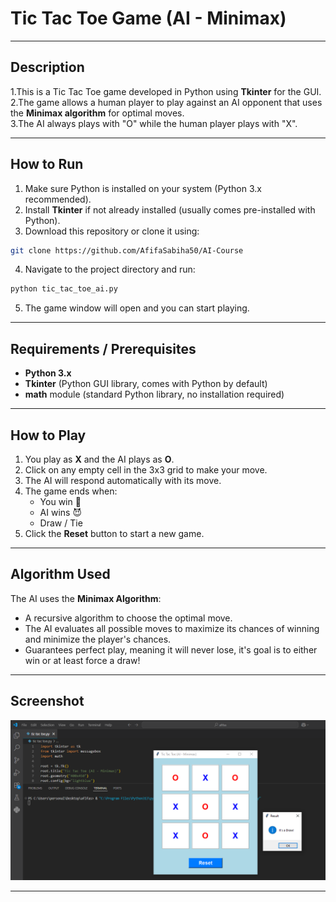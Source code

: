 #  Tic Tac Toe Game (AI - Minimax)

---

 ##  Description
 
 1.This is a Tic Tac Toe game developed in Python using **Tkinter** for the GUI.  
 2.The game allows a human player to play against an AI opponent that uses the **Minimax algorithm** for optimal moves.  
 3.The AI always plays with "O" while the human player plays with "X".

---

 ##  How to Run
 
 1. Make sure Python is installed on your system (Python 3.x recommended).  
 2. Install **Tkinter** if not already installed (usually comes pre-installed with Python).  
 3. Download this repository or clone it using:
 ```bash
 git clone https://github.com/AfifaSabiha50/AI-Course
 ```
 4. Navigate to the project directory and run:
 ```bash
 python tic_tac_toe_ai.py
 ```
 5. The game window will open and you can start playing.

---

 ##  Requirements / Prerequisites
 
 - **Python 3.x**  
 - **Tkinter** (Python GUI library, comes with Python by default)  
 - **math** module (standard Python library, no installation required)  

---

 ##  How to Play
 
 1. You play as **X** and the AI plays as **O**.  
 2. Click on any empty cell in the 3x3 grid to make your move.  
 3. The AI will respond automatically with its move.  
 4. The game ends when:  
    - You win 🎉  
    - AI wins 😈  
    - Draw / Tie  
 5. Click the **Reset** button to start a new game.

---

 ##  Algorithm Used
 
 The AI uses the **Minimax Algorithm**:  
 - A recursive algorithm to choose the optimal move.  
 - The AI evaluates all possible moves to maximize its chances of winning and minimize the player's chances.  
 - Guarantees perfect play, meaning it will never lose, it's goal is to either win or at least force a draw!

---

 ##  Screenshot
 
 ![Tic Tac Toe](Screenshot/tic-tac-toe.png)

---

 
